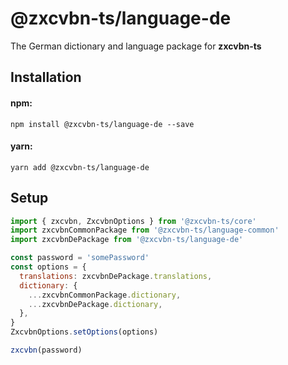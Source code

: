 # @zxcvbn-ts/language-de

The German dictionary and language package for **zxcvbn-ts**

## Installation

#### npm:

`npm install @zxcvbn-ts/language-de --save`

#### yarn:

`yarn add @zxcvbn-ts/language-de`

## Setup

```js
import { zxcvbn, ZxcvbnOptions } from '@zxcvbn-ts/core'
import zxcvbnCommonPackage from '@zxcvbn-ts/language-common'
import zxcvbnDePackage from '@zxcvbn-ts/language-de'

const password = 'somePassword'
const options = {
  translations: zxcvbnDePackage.translations,
  dictionary: {
    ...zxcvbnCommonPackage.dictionary,
    ...zxcvbnDePackage.dictionary,
  },
}
ZxcvbnOptions.setOptions(options)

zxcvbn(password)
```
